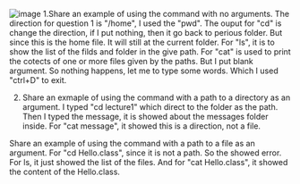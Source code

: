 ![image](https://github.com/marksui/cse15l-lab-reports/assets/146782343/efba7c35-960d-4936-b493-4dce3fda083c)
1.Share an example of using the command with no arguments.
The direction for question 1 is "/home", I used the "pwd". The ouput for "cd" is change the direction, if I put nothing, then it go back to perious folder. But since this is the home file. It will still at the current folder. For "ls", it is to show the list of the filds and folder in the give path. For "cat" is used to print the cotects of one or more files given by the paths. But I put blank argument. So nothing happens, let me to type some words. Which I used "ctrl+D" to exit.

2. Share an exmaple of using the command with a path to a directory as an argument.
I typed "cd lecture1" which direct to the folder as the path. Then I typed the message, it is showed about the messages folder inside. For "cat message", it showed this is a direction, not a file.

Share an example of using the command with a path to a file as an argument.
For "cd Hello.class", since it is not a path. So the showed error. For ls, it just showed the list of the files. And for "cat Hello.class", it showed the content of the Hello.class.
